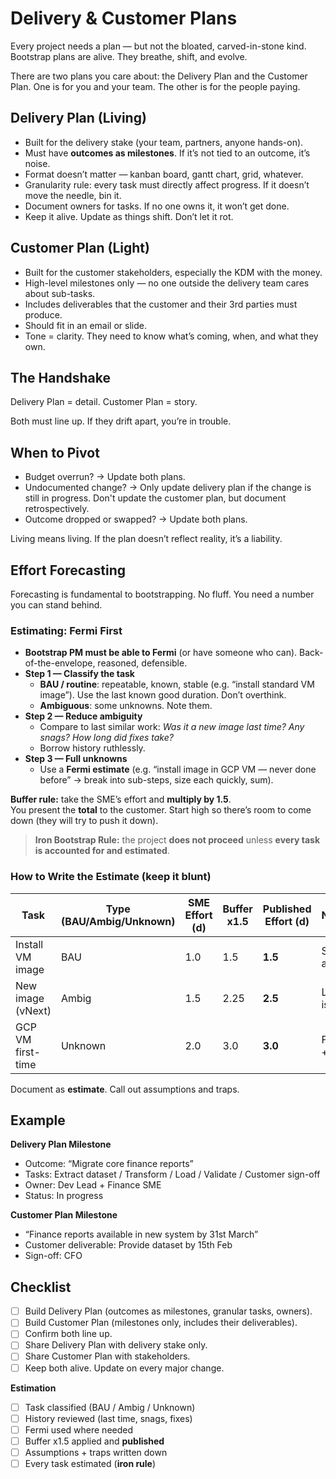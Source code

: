 # Delivery & Customer Plans

Every project needs a plan — but not the bloated, carved-in-stone kind.
Bootstrap plans are alive. They breathe, shift, and evolve.

There are two plans you care about: the Delivery Plan and the Customer Plan.
One is for you and your team. The other is for the people paying.

## Delivery Plan (Living)

- Built for the delivery stake (your team, partners, anyone hands-on).
- Must have **outcomes as milestones**. If it’s not tied to an outcome, it’s noise.
- Format doesn’t matter — kanban board, gantt chart, grid, whatever.
- Granularity rule: every task must directly affect progress. If it doesn’t move the needle, bin it.
- Document owners for tasks. If no one owns it, it won’t get done.
- Keep it alive. Update as things shift. Don’t let it rot.

## Customer Plan (Light)

- Built for the customer stakeholders, especially the KDM with the money.
- High-level milestones only — no one outside the delivery team cares about sub-tasks.
- Includes deliverables that the customer and their 3rd parties must produce.
- Should fit in an email or slide.
- Tone = clarity. They need to know what’s coming, when, and what they own.

## The Handshake

Delivery Plan = detail.
Customer Plan = story.

Both must line up. If they drift apart, you’re in trouble.

## When to Pivot

- Budget overrun? → Update both plans.
- Undocumented change? → Only update delivery plan if the change is still in progress. Don't update the customer plan, but document retrospectively.
- Outcome dropped or swapped? → Update both plans.

Living means living. If the plan doesn’t reflect reality, it’s a liability.

## Effort Forecasting

Forecasting is fundamental to bootstrapping. No fluff. You need a number you can stand behind.

### Estimating: Fermi First

- **Bootstrap PM must be able to Fermi** (or have someone who can). Back-of-the-envelope, reasoned, defensible.
- **Step 1 — Classify the task**
  - **BAU / routine**: repeatable, known, stable (e.g. “install standard VM image”). Use the last known good duration. Don’t overthink.
  - **Ambiguous**: some unknowns. Note them.
- **Step 2 — Reduce ambiguity**
  - Compare to last similar work: *Was it a new image last time? Any snags? How long did fixes take?*
  - Borrow history ruthlessly.
- **Step 3 — Full unknowns**
  - Use a **Fermi estimate** (e.g. “install image in GCP VM — never done before” → break into sub-steps, size each quickly, sum).

**Buffer rule:** take the SME’s effort and **multiply by 1.5**.  
You present the **total** to the customer. Start high so there’s room to come down (they will try to push it down).

> **Iron Bootstrap Rule:** the project **does not proceed** unless **every task is accounted for and estimated**.

### How to Write the Estimate (keep it blunt)

| Task | Type (BAU/Ambig/Unknown) | SME Effort (d) | Buffer x1.5 | Published Effort (d) | Notes/Assumptions |
|------|---------------------------|----------------|-------------|----------------------|-------------------|
| Install VM image | BAU | 1.0 | 1.5 | **1.5** | Same image/version as last month |
| New image (vNext) | Ambig | 1.5 | 2.25 | **2.5** | Last time driver issue (+0.5d) |
| GCP VM first-time | Unknown | 2.0 | 3.0 | **3.0** | Fermi: net + firewall + perms |

Document as **estimate**. Call out assumptions and traps.

## Example

**Delivery Plan Milestone**  
- Outcome: “Migrate core finance reports”
- Tasks: Extract dataset / Transform / Load / Validate / Customer sign-off
- Owner: Dev Lead + Finance SME
- Status: In progress

**Customer Plan Milestone**  
- “Finance reports available in new system by 31st March”
- Customer deliverable: Provide dataset by 15th Feb
- Sign-off: CFO

## Checklist

- [ ] Build Delivery Plan (outcomes as milestones, granular tasks, owners).  
- [ ] Build Customer Plan (milestones only, includes their deliverables).  
- [ ] Confirm both line up.  
- [ ] Share Delivery Plan with delivery stake only.  
- [ ] Share Customer Plan with stakeholders.  
- [ ] Keep both alive. Update on every major change.

**Estimation**
- [ ] Task classified (BAU / Ambig / Unknown)
- [ ] History reviewed (last time, snags, fixes)
- [ ] Fermi used where needed
- [ ] Buffer x1.5 applied and **published**
- [ ] Assumptions + traps written down
- [ ] Every task estimated (**iron rule**)